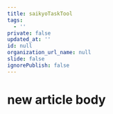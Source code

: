 ```yaml
---
title: saikyoTaskTool
tags:
  - ''
private: false
updated_at: ''
id: null
organization_url_name: null
slide: false
ignorePublish: false
---
```

# new article body
